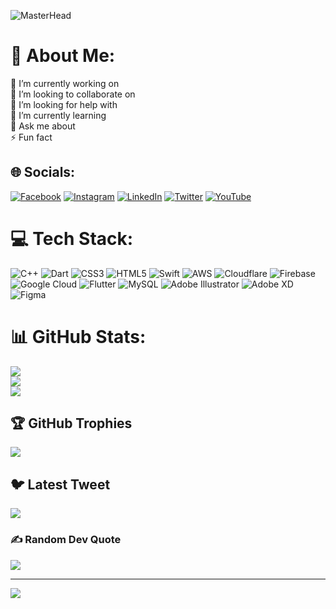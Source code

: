 ![MasterHead](https://i.ibb.co/YT5536q/328433741-1215969615977679-3879923975971937061-n-2.jpg)
# 💫 About Me:
🔭 I’m currently working on<br>👯 I’m looking to collaborate on<br>🤝 I’m looking for help with<br>🌱 I’m currently learning<br>💬 Ask me about<br>⚡ Fun fact


## 🌐 Socials:
[![Facebook](https://img.shields.io/badge/Facebook-%231877F2.svg?logo=Facebook&logoColor=white)](https://facebook.com/no.name.virus) [![Instagram](https://img.shields.io/badge/Instagram-%23E4405F.svg?logo=Instagram&logoColor=white)](https://instagram.com/shirajul_dev) [![LinkedIn](https://img.shields.io/badge/LinkedIn-%230077B5.svg?logo=linkedin&logoColor=white)](https://linkedin.com/in/md-shirajul-islam) [![Twitter](https://img.shields.io/badge/Twitter-%231DA1F2.svg?logo=Twitter&logoColor=white)](https://twitter.com/shirajul_dev) [![YouTube](https://img.shields.io/badge/YouTube-%23FF0000.svg?logo=YouTube&logoColor=white)](https://youtube.com/@UCuBZ6d66p4VWRF5mjltFyEw) 

# 💻 Tech Stack:
![C++](https://img.shields.io/badge/c++-%2300599C.svg?style=flat&logo=c%2B%2B&logoColor=white) ![Dart](https://img.shields.io/badge/dart-%230175C2.svg?style=flat&logo=dart&logoColor=white) ![CSS3](https://img.shields.io/badge/css3-%231572B6.svg?style=flat&logo=css3&logoColor=white) ![HTML5](https://img.shields.io/badge/html5-%23E34F26.svg?style=flat&logo=html5&logoColor=white) ![Swift](https://img.shields.io/badge/swift-F54A2A?style=flat&logo=swift&logoColor=white) ![AWS](https://img.shields.io/badge/AWS-%23FF9900.svg?style=flat&logo=amazon-aws&logoColor=white) ![Cloudflare](https://img.shields.io/badge/Cloudflare-F38020?style=flat&logo=Cloudflare&logoColor=white) ![Firebase](https://img.shields.io/badge/firebase-%23039BE5.svg?style=flat&logo=firebase) ![Google Cloud](https://img.shields.io/badge/Google%20Cloud-%234285F4.svg?style=flat&logo=google-cloud&logoColor=white) ![Flutter](https://img.shields.io/badge/Flutter-%2302569B.svg?style=flat&logo=Flutter&logoColor=white) ![MySQL](https://img.shields.io/badge/mysql-%2300f.svg?style=flat&logo=mysql&logoColor=white) ![Adobe Illustrator](https://img.shields.io/badge/adobeillustrator-%23FF9A00.svg?style=flat&logo=adobeillustrator&logoColor=white) ![Adobe XD](https://img.shields.io/badge/Adobe%20XD-470137?style=flat&logo=Adobe%20XD&logoColor=#FF61F6) 	![Figma](https://img.shields.io/badge/figma-%23F24E1E.svg?style=flat&logo=figma&logoColor=white)
# 📊 GitHub Stats:
![](https://github-readme-stats.vercel.app/api?username=nnvcoders&theme=dark&hide_border=false&include_all_commits=true&count_private=true)<br/>
![](https://github-readme-streak-stats.herokuapp.com/?user=nnvcoders&theme=dark&hide_border=false)<br/>
![](https://github-readme-stats.vercel.app/api/top-langs/?username=nnvcoders&theme=dark&hide_border=false&include_all_commits=true&count_private=true&layout=compact)

## 🏆 GitHub Trophies
![](https://github-profile-trophy.vercel.app/?username=nnvcoders&theme=discord&no-frame=false&no-bg=true&margin-w=4)

## 🐦 Latest Tweet
[![](https://gtce.itsvg.in/api?username=shirajul_dev)](https://github.com/VishwaGauravIn/github-twitter-card-embed)

### ✍️ Random Dev Quote
![](https://quotes-github-readme.vercel.app/api?type=horizontal&theme=merko)


---
[![](https://visitcount.itsvg.in/api?id=nnvcoders&icon=2&color=8)](https://visitcount.itsvg.in)


  
<!-- Proudly created with GPRM ( https://gprm.itsvg.in ) -->
